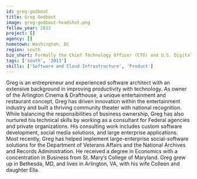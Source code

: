 ```yaml
---
id: greg-godbout
title: Greg Godbout
image: greg-godbout-headshot.png
fellow_year: 2013
project: []
agency: []
hometown: Washington, DC
region: south
bio_short: Formally the Chief Technology Officer (CTO) and U.S. Digital Services Lead at the EPA. Greg was the first Executive Director and Co-Founder of 18F, a 2013 Presidential Innovation Fellow, Day One Accelerator member.
tags: ['south', '2013']
skills: ['Software and Cloud Infrastructure', 'Product']
---
```


Greg is an entrepreneur and experienced software architect with an extensive background in improving productivity with technology.  As owner of the Arlington Cinema & Drafthouse, a unique entertainment and restaurant concept, Greg has driven innovation within the entertainment industry and built a thriving community theater with national recognition.  While balancing the responsibilities of business ownership, Greg has also nurtured his technical skills by working as a consultant for Federal agencies and private organizations.  His consulting work includes custom software development, social media solutions, and large enterprise applications.  Most recently, Greg has helped implement large-enterprise social-software solutions for the Department of Veterans Affairs and the National Archives and Records Administration.  He received a degree in Economics with a concentration in Business from St. Mary’s College of Maryland.  Greg grew up in Bethesda, MD, and lives in Arlington, VA, with his wife Colleen and daughter Ella.
